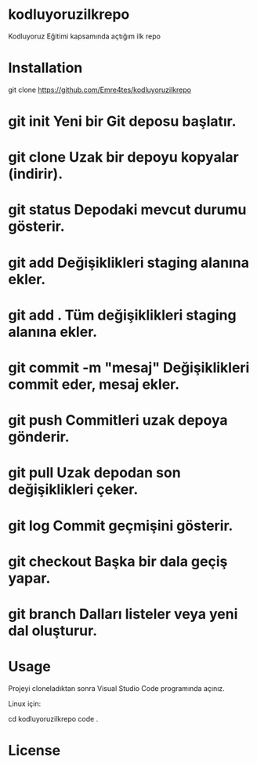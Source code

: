 # kodluyoruzilkrepo
Kodluyoruz Eğitimi kapsamında açtığım ilk repo

# Installation 

git clone https://github.com/Emre4tes/kodluyoruzilkrepo

# git init	Yeni bir Git deposu başlatır.
# git clone <repo-url>	Uzak bir depoyu kopyalar (indirir).
# git status	Depodaki mevcut durumu gösterir.
# git add <dosya>	Değişiklikleri staging alanına ekler.
# git add .	Tüm değişiklikleri staging alanına ekler.
# git commit -m "mesaj"	Değişiklikleri commit eder, mesaj ekler.
# git push	Commitleri uzak depoya gönderir.
# git pull	Uzak depodan son değişiklikleri çeker.
# git log	Commit geçmişini gösterir.
# git checkout <branch>	Başka bir dala geçiş yapar.
# git branch	Dalları listeler veya yeni dal oluşturur.

# Usage
Projeyi cloneladıktan sonra Visual Studio Code programında açınız.

Linux için:

cd kodluyoruzilkrepo
code .

# License
